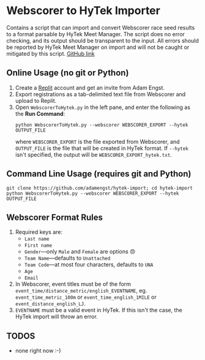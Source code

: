 # Webscorer to HyTek Importer
Contains a script that can import and convert Webscorer race seed results to a format parsable by HyTek Meet Manager. The script does no error checking, and its output should be transparent to the input. All errors should be reported by HyTek Meet Manager on import and will not be caught or mitigated by this script. [GitHub link](https://github.com/adamengst/hytek-import)

## Online Usage (no git or Python)
1. Create a [Replit](https://replit.com/) account and get an invite from Adam Engst.
2. Export registrations as a tab-delimited text file from Webscorer and upload to Replit.
3. Open `WebscorerToHytek.py` in the left pane, and enter the following as the **Run Command**: 
   ```
   python WebscorerToHytek.py --webscorer WEBSCORER_EXPORT --hytek OUTPUT_FILE
   ```
   where `WEBSCORER_EXPORT` is the file exported from Webscorer, and `OUTPUT_FILE` is the file that will be created in HyTek format. If `--hytek` isn't specified, the output will be `WEBSCORER_EXPORT_hytek.txt`.

## Command Line Usage (requires git and Python)
```
git clone https://github.com/adamengst/hytek-import; cd hytek-import
python WebscorerToHytek.py --webscorer WEBSCORER_EXPORT --hytek OUTPUT_FILE
```

## Webscorer Format Rules
1. Required keys are:
    - `Last name`
    - `First name`
    - `Gender`—only `Male` and `Female` are options 😠
    - `Team Name`—defaults to `Unattached`
    - `Team Code`—at most four characters, defaults to `UNA`
    - `Age`
    - `Email`
2. In Webscorer, event titles must be of the form
    `event_time/distance_metric/english_EVENTNAME`, eg. `event_time_metric_100m` or
    `event_time_english_1MILE` or `event_distance_english_LJ`.
3. `EVENTNAME` must be a valid event in HyTek. If this isn't the case, the HyTek
    import will throw an error.

## TODOS
- none right now :-)
